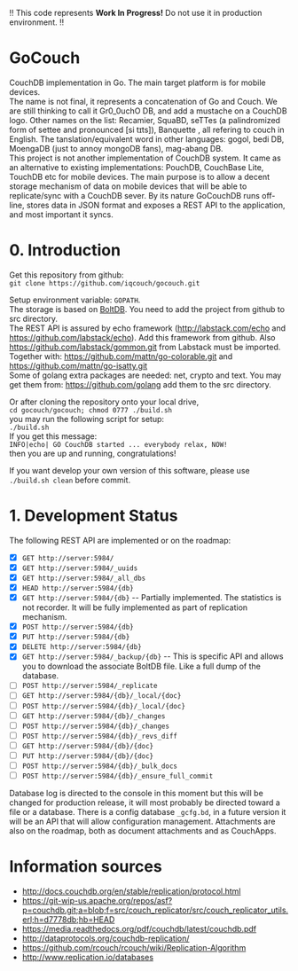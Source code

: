 :bangbang: This code represents **Work In Progress!** Do not use it in production environment. :bangbang:

# GoCouch

CouchDB implementation in Go. The main target platform is for mobile devices.  
The name is not final, it represents a concatenation of Go and Couch. We are still thinking to call it Gr0_0uchO DB, and add a mustache on a CouchDB logo. Other names on the list: Recamier, SquaBD, seTTes (a palindromized form of settee and pronounced [si tɪts]), Banquette , all refering to couch in English. The tanslation/equivalent word in other languages: gogol, bedi DB, MoengaDB (just to annoy mongoDB fans), mag-abang DB.  
This project is not another implementation of CouchDB system. It came as an alternative to existing implementations: PouchDB, CouchBase Lite, TouchDB etc for mobile devices.
The main purpose is to allow a decent storage mechanism of data on mobile devices that will be able to replicate/sync with a CouchDB sever. 
By its nature GoCouchDB runs off-line, stores data in JSON format and exposes a REST API to the application, and most important it syncs.

# 0. Introduction

Get this repository from github:  
`git clone https://github.com/iqcouch/gocouch.git`

Setup environment variable: `GOPATH`.  
The storage is based on [BoltDB](https://github.com/boltdb/bolt). You need to add the project from github to src directory.  
The REST API is assured by echo framework (http://labstack.com/echo and https://github.com/labstack/echo). Add this framework from github.  Also https://github.com/labstack/gommon.git from Labstack must be imported. Together with: https://github.com/mattn/go-colorable.git and  https://github.com/mattn/go-isatty.git  
Some of golang extra packages are needed: net, crypto and text. You may get them from: https://github.com/golang add them to the src directory.

Or after cloning the repository onto your local drive,   
`cd gocouch/gocouch; chmod 0777 ./build.sh`  
you may run the following script for setup:  
`./build.sh`  
If you get this message:  
`INFO|echo| GO CouchDB started ... everybody relax, NOW!`  
then you are up and running, congratulations!

If you want develop your own version of this software, please use `./build.sh clean` before commit.

# 1. Development Status

The following REST API are implemented or on the roadmap:

- [x] `GET http://server:5984/`
- [x] `GET http://server:5984/_uuids`
- [x] `GET http://server:5984/_all_dbs`
- [x] `HEAD http://server:5984/{db}`
- [x] `GET http://server:5984/{db}` -- Partially implemented. The statistics is not recorder. It will be fully implemented as part of replication mechanism.
- [x] `POST http://server:5984/{db}`
- [x] `PUT http://server:5984/{db}`
- [x] `DELETE http://server:5984/{db}`
- [x] `GET http://server:5984/_backup/{db}` -- This is specific API and allows you to download the associate BoltDB file. Like a full dump of the database.
- [ ] `POST http://server:5984/_replicate`
- [ ] `GET http://server:5984/{db}/_local/{doc}`
- [ ] `POST http://server:5984/{db}/_local/{doc}`
- [ ] `GET http://server:5984/{db}/_changes`
- [ ] `POST http://server:5984/{db}/_changes`
- [ ] `POST http://server:5984/{db}/_revs_diff`
- [ ] `GET http://server:5984/{db}/{doc}`
- [ ] `PUT http://server:5984/{db}/{doc}`
- [ ] `POST http://server:5984/{db}/_bulk_docs`
- [ ] `POST http://server:5984/{db}/_ensure_full_commit`

Database log is directed to the console in this moment but this will be changed for production release, it will most probably be directed toward a file or a database. There is a config database `_gcfg.bd`, in a future version it will be an API that will allow configuration management. Attachments are also on the roadmap, both as document attachments and as CouchApps.

# Information sources

* http://docs.couchdb.org/en/stable/replication/protocol.html
* https://git-wip-us.apache.org/repos/asf?p=couchdb.git;a=blob;f=src/couch_replicator/src/couch_replicator_utils.erl;h=d7778db;hb=HEAD
* https://media.readthedocs.org/pdf/couchdb/latest/couchdb.pdf
* http://dataprotocols.org/couchdb-replication/
* https://github.com/rcouch/rcouch/wiki/Replication-Algorithm
* http://www.replication.io/databases